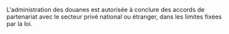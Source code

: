L'administration des douanes est autorisée à conclure
des accords de partenariat avec le secteur privé national ou étranger,
dans les limites fixées par la loi.